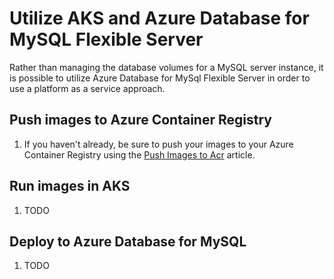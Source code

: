 # Utilize AKS and Azure Database for MySQL Flexible Server

Rather than managing the database volumes for a MySQL server instance, it is possible to utilize Azure Database for MySql Flexible Server in order to use a platform as a service approach.

## Push images to Azure Container Registry

1. If you haven't already, be sure to push your images to your Azure Container Registry using the [Push Images to Acr](./../Misc/01_PushImagesToAcr.md) article.

## Run images in AKS

1. TODO

## Deploy to Azure Database for MySQL

1. TODO

